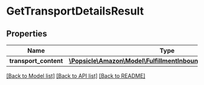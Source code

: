 # GetTransportDetailsResult

## Properties
Name | Type | Description | Notes
------------ | ------------- | ------------- | -------------
**transport_content** | [**\Popsicle\Amazon\Model\FulfillmentInboundV0\TransportContent**](TransportContent.md) |  | [optional] 

[[Back to Model list]](../../README.md#documentation-for-models) [[Back to API list]](../../README.md#documentation-for-api-endpoints) [[Back to README]](../../README.md)

